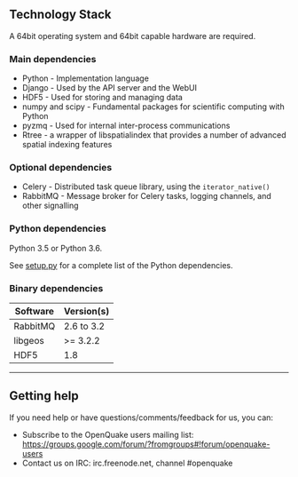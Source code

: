 ## Technology Stack

A 64bit operating system and 64bit capable hardware are required.

### Main dependencies
 
* Python - Implementation language
* Django - Used by the API server and the WebUI
* HDF5 - Used for storing and managing data
* numpy and scipy - Fundamental packages for scientific computing with Python
* pyzmq - Used for internal inter-process communications
* Rtree - a wrapper of libspatialindex that provides a number of advanced spatial indexing features

### Optional dependencies

* Celery - Distributed task queue library, using the `iterator_native()`
* RabbitMQ - Message broker for Celery tasks, logging channels, and other signalling

### Python dependencies

Python 3.5 or Python 3.6.

See [setup.py](../setup.py) for a complete list of the Python dependencies.

### Binary dependencies

Software  | Version(s)
--------- | ----------
RabbitMQ | 2.6 to 3.2
libgeos | >= 3.2.2
HDF5 | 1.8

***

## Getting help
If you need help or have questions/comments/feedback for us, you can:
  * Subscribe to the OpenQuake users mailing list: https://groups.google.com/forum/?fromgroups#!forum/openquake-users
  * Contact us on IRC: irc.freenode.net, channel #openquake
